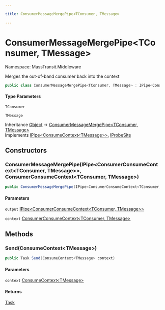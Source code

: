 ```yaml
---

title: ConsumerMessageMergePipe<TConsumer, TMessage>

---
```


# ConsumerMessageMergePipe\<TConsumer, TMessage\>

Namespace: MassTransit.Middleware

Merges the out-of-band consumer back into the context

```csharp
public class ConsumerMessageMergePipe<TConsumer, TMessage> : IPipe<ConsumeContext<TMessage>>, IProbeSite
```

#### Type Parameters

`TConsumer`<br/>

`TMessage`<br/>

Inheritance [Object](https://learn.microsoft.com/en-us/dotnet/api/system.object) → [ConsumerMessageMergePipe\<TConsumer, TMessage\>](../masstransit-middleware/consumermessagemergepipe-2)<br/>
Implements [IPipe\<ConsumeContext\<TMessage\>\>](../../masstransit-abstractions/masstransit/ipipe-1), [IProbeSite](../../masstransit-abstractions/masstransit/iprobesite)

## Constructors

### **ConsumerMessageMergePipe(IPipe\<ConsumerConsumeContext\<TConsumer, TMessage\>\>, ConsumerConsumeContext\<TConsumer, TMessage\>)**

```csharp
public ConsumerMessageMergePipe(IPipe<ConsumerConsumeContext<TConsumer, TMessage>> output, ConsumerConsumeContext<TConsumer, TMessage> context)
```

#### Parameters

`output` [IPipe\<ConsumerConsumeContext\<TConsumer, TMessage\>\>](../../masstransit-abstractions/masstransit/ipipe-1)<br/>

`context` [ConsumerConsumeContext\<TConsumer, TMessage\>](../../masstransit-abstractions/masstransit/consumerconsumecontext-2)<br/>

## Methods

### **Send(ConsumeContext\<TMessage\>)**

```csharp
public Task Send(ConsumeContext<TMessage> context)
```

#### Parameters

`context` [ConsumeContext\<TMessage\>](../../masstransit-abstractions/masstransit/consumecontext-1)<br/>

#### Returns

[Task](https://learn.microsoft.com/en-us/dotnet/api/system.threading.tasks.task)<br/>
